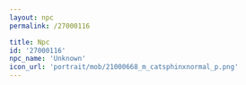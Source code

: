 ```yaml
---
layout: npc
permalink: /27000116

title: Npc
id: '27000116'
npc_name: 'Unknown'
icon_url: 'portrait/mob/21000668_m_catsphinxnormal_p.png'
---
```

